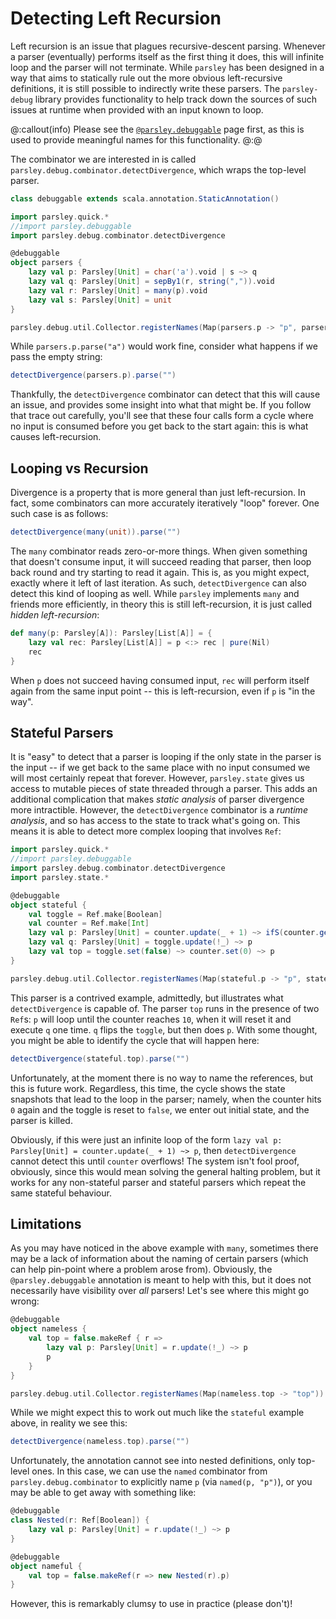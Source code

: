 # Detecting Left Recursion
Left recursion is an issue that plagues recursive-descent parsing. Whenever a parser
(eventually) performs itself as the first thing it does, this will infinite loop and
the parser will not terminate. While `parsley` has been designed in a way that aims to
statically rule out the more obvious left-recursive definitions, it is still possible to
indirectly write these parsers. The `parsley-debug` library provides functionality to
help track down the sources of such issues at runtime when provided with an input known
to loop.

@:callout(info)
Please see the [`@parsley.debuggable`](debuggable.md) page first, as this is used
to provide meaningful names for this functionality.
@:@

The combinator we are interested in is called `parsley.debug.combinator.detectDivergence`, which
wraps the top-level parser.

<!-- We can't use macro annotations on 2.13 within mdoc, it seems, so do it manually -->
```scala mdoc:invisible
class debuggable extends scala.annotation.StaticAnnotation()
```

```scala mdoc
import parsley.quick.*
//import parsley.debuggable
import parsley.debug.combinator.detectDivergence

@debuggable
object parsers {
    lazy val p: Parsley[Unit] = char('a').void | s ~> q
    lazy val q: Parsley[Unit] = sepBy1(r, string(",")).void
    lazy val r: Parsley[Unit] = many(p).void
    lazy val s: Parsley[Unit] = unit
}
```
```scala mdoc:invisible
parsley.debug.util.Collector.registerNames(Map(parsers.p -> "p", parsers.q -> "q", parsers.r -> "r"))
```

While `parsers.p.parse("a")` would work fine, consider what happens if we pass the empty string:

```scala mdoc:crash
detectDivergence(parsers.p).parse("")
```

Thankfully, the `detectDivergence` combinator can detect that this will cause an issue, and provides
some insight into what that might be. If you follow that trace out carefully, you'll see that these
four calls form a cycle where no input is consumed before you get back to the start again: this is
what causes left-recursion.

## Looping vs Recursion
Divergence is a property that is more general than just left-recursion. In fact, some combinators
can more accurately iteratively "loop" forever. One such case is as follows:

```scala mdoc:crash
detectDivergence(many(unit)).parse("")
```

The `many` combinator reads zero-or-more things. When given something that doesn't consume input,
it will succeed reading that parser, then loop back round and try starting to read it again. This
is, as you might expect, exactly where it left of last iteration. As such, `detectDivergence` can
also detect this kind of looping as well. While `parsley` implements `many` and friends more
efficiently, in theory this is still left-recursion, it is just called *hidden left-recursion*:

```scala
def many(p: Parsley[A]): Parsley[List[A]] = {
    lazy val rec: Parsley[List[A]] = p <:> rec | pure(Nil)
    rec
}
```

When `p` does not succeed having consumed input, `rec` will perform itself again from the same
input point -- this is left-recursion, even if `p` is "in the way".

## Stateful Parsers
It is "easy" to detect that a parser is looping if the only state in the parser is the input --
if we get back to the same place with no input consumed we will most certainly repeat that forever.
However, `parsley.state` gives us access to mutable pieces of state threaded through a parser.
This adds an additional complication that makes *static analysis* of parser divergence more
intractible. However, the `detectDivergence` combinator is a *runtime analysis*, and so has access
to the state to track what's going on. This means it is able to detect more complex looping that
involves `Ref`:

```scala mdoc
import parsley.quick.*
//import parsley.debuggable
import parsley.debug.combinator.detectDivergence
import parsley.state.*

@debuggable
object stateful {
    val toggle = Ref.make[Boolean]
    val counter = Ref.make[Int]
    lazy val p: Parsley[Unit] = counter.update(_ + 1) ~> ifS(counter.gets(_ == 10), counter.set(0) ~> q, p)
    lazy val q: Parsley[Unit] = toggle.update(!_) ~> p
    lazy val top = toggle.set(false) ~> counter.set(0) ~> p
}
```
```scala mdoc:invisible
parsley.debug.util.Collector.registerNames(Map(stateful.p -> "p", stateful.q -> "q", stateful.top -> "top"))
```

This parser is a contrived example, admittedly, but illustrates what `detectDivergence` is capable of.
The parser `top` runs in the presence of two `Ref`s: `p` will loop until the counter reaches `10`, when
it will reset it and execute `q` one time. `q` flips the `toggle`, but then does `p`. With some thought,
you might be able to identify the cycle that will happen here:

```scala mdoc:crash
detectDivergence(stateful.top).parse("")
```

Unfortunately, at the moment there is no way to name the references, but this is future work. Regardless,
this time, the cycle shows the state snapshots that lead to the loop in the parser; namely, when
the counter hits `0` again and the toggle is reset to `false`, we enter out initial state, and the
parser is killed.

Obviously, if this were just an infinite loop of the form `lazy val p: Parsley[Unit] = counter.update(_ + 1) ~> p`, then `detectDivergence` cannot detect this until `counter` overflows! The system isn't fool proof,
obviously, since this would mean solving the general halting problem, but it works for any non-stateful
parser and stateful parsers which repeat the same stateful behaviour.

## Limitations
As you may have noticed in the above example with `many`, sometimes there may be a lack of information
about the naming of certain parsers (which can help pin-point where a problem arose from). Obviously,
the `@parsley.debuggable` annotation is meant to help with this, but it does not necessarily have
visibility over *all* parsers! Let's see where this might go wrong:

```scala mdoc
@debuggable
object nameless {
    val top = false.makeRef { r =>
        lazy val p: Parsley[Unit] = r.update(!_) ~> p
        p
    }
}
```
```scala mdoc:invisible
parsley.debug.util.Collector.registerNames(Map(nameless.top -> "top"))
```

While we might expect this to work out much like the `stateful` example above, in reality we see
this:

```scala mdoc:crash
detectDivergence(nameless.top).parse("")
```

Unfortunately, the annotation cannot see into nested definitions, only top-level ones. In this case,
we can use the `named` combinator from `parsley.debug.combinator` to explicitly name `p` (via `named(p, "p")`), or you may be able to get away with something like:

```scala mdoc
@debuggable
class Nested(r: Ref[Boolean]) {
    lazy val p: Parsley[Unit] = r.update(!_) ~> p
}

@debuggable
object nameful {
    val top = false.makeRef(r => new Nested(r).p)
}
```

However, this is remarkably clumsy to use in practice (please don't)!
